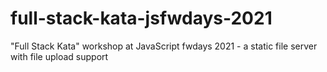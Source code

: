 # full-stack-kata-jsfwdays-2021

"Full Stack Kata" workshop at JavaScript fwdays 2021 - a static file server with file upload support
